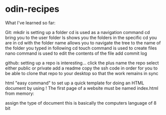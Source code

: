 # odin-recipes
What I've learned so far:

Git:
mkdir is setting up a folder
cd is used as a navigation command
cd bring you to the user folder
ls shows you the folders in the specific cd you are in
cd with the folder name allows you to navigate the tree to the name of the folder you typed in following cd
touch command is used to create files
nano command is used to edit the contents of the file
add
commit
log

github:
setting up a repo is interesting...
click the plus
name the repo
select either public or private
add a readme
copy the ssh code in order for you to be able to clone that repo to your desktop so that the work remains in sync


html
"easy command" to set up a quick template for doing an HTML document by using !
The first page of a website must be named index.html
from memory:
<!DOCTYPE html> assign the type of document
<html>
<meta charset ="8"> this is basically the computers language of 8 bit
<title> assign the title of the site
<head> head of the page
<h1>
<h2> (all the way up to 7, 8+ do not exist)
<body>
<p>
<a href>
<ls> create a list element
<ul> the individual items in the list
